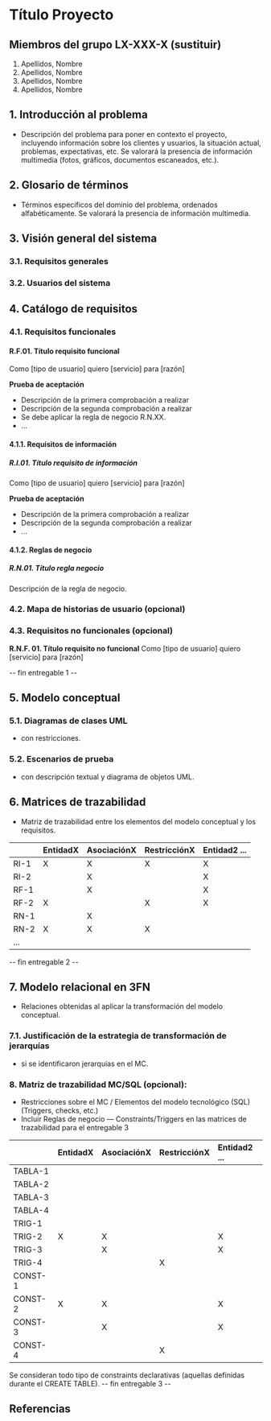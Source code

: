 # Título Proyecto

## Miembros del grupo LX-XXX-X (sustituir)

1. Apellidos, Nombre
1. Apellidos, Nombre
1. Apellidos, Nombre
1. Apellidos, Nombre

## 1. Introducción al problema

- Descripción del problema para poner en contexto el proyecto, incluyendo información sobre los clientes y usuarios, la situación actual, problemas, expectativas, etc. Se valorará la presencia de información multimedia (fotos, gráficos, documentos escaneados, etc.).

## 2. Glosario de términos

- Términos específicos del dominio del problema, ordenados alfabéticamente. Se valorará la presencia de información multimedia.

## 3. Visión general del sistema

### 3.1. Requisitos generales

### 3.2. Usuarios del sistema

## 4. Catálogo de requisitos

### 4.1. Requisitos funcionales

#### R.F.01. Título requisito funcional

Como [tipo de usuario]
quiero [servicio]
para [razón]

**Prueba de aceptación**
- Descripción de la primera comprobación a realizar
- Descripción de la segunda comprobación a realizar
- Se debe aplicar la regla de negocio R.N.XX.
- ...

#### 4.1.1. Requisitos de información

##### R.I.01. Título requisito de información

Como [tipo de usuario]
quiero [servicio]
para [razón]

**Prueba de aceptación**
- Descripción de la primera comprobación a realizar
- Descripción de la segunda comprobación a realizar
- ...

#### 4.1.2. Reglas de negocio

##### R.N.01. Título regla negocio

Descripción de la regla de negocio.

### 4.2. Mapa de historias de usuario (opcional)

### 4.3. Requisitos no funcionales (opcional)

**R.N.F. 01. Título requisito no funcional**
Como [tipo de usuario]
quiero [servicio]
para [razón]

-- fin entregable 1 --

## 5. Modelo conceptual

### 5.1. Diagramas de clases UML

- con restricciones.

### 5.2. Escenarios de prueba

- con descripción textual y diagrama de objetos UML.

## 6. Matrices de trazabilidad

- Matriz de trazabilidad entre los elementos del modelo conceptual y los requisitos.

|       | EntidadX   | AsociaciónX  | RestricciónX  | Entidad2 ...   | 
|:------|:-----------|:-----------|:-----------|:-----------|
| RI-1  | X          | X          | X          | X          |
| RI-2  |            | X          |            | X          |
| RF-1  |            | X          |            | X          |
| RF-2  | X          |            | X          | X          |
| RN-1  |            | X          |            |            |
| RN-2  | X          | X          | X          |            |
| ...   |            |            |            |            |

-- fin entregable 2 --

## 7. Modelo relacional en 3FN

- Relaciones obtenidas al aplicar la transformación del modelo conceptual.

### 7.1.  Justificación de la estrategia de transformación de jerarquías

- si se identificaron jerarquías en el MC.


### 8. Matriz de trazabilidad MC/SQL (opcional):

- Restricciones sobre el MC / Elementos del modelo tecnológico (SQL) (Triggers, checks, etc.)
- Incluir Reglas de negocio — Constraints/Triggers en las matrices de trazabilidad para el entregable 3

|       | EntidadX   | AsociaciónX  | RestricciónX  | Entidad2 ...   | 
|:-------|:-------|:-------|:-------|:-------|
| TABLA-1 |        |        |        |        |
| TABLA-2 |        |        |        |        |
| TABLA-3 |        |        |        |        |
| TABLA-4 |        |        |        |        |
| TRIG-1 |        |        |        |        |
| TRIG-2 | X      | X      |        | X      |
| TRIG-3 |        | X      |        | X      |
| TRIG-4 |        |        | X      |        |
| CONST-1 |        |        |        |        |
| CONST-2 | X      | X      |        | X      |
| CONST-3 |        | X      |        | X      |
| CONST-4 |        |        | X      |        |

Se consideran todo tipo de constraints declarativas (aquellas definidas durante el CREATE TABLE).
-- fin entregable 3 --

## Referencias


